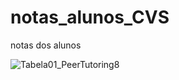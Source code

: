 # notas_alunos_CVS
notas dos alunos

![Tabela01_PeerTutoring8](https://user-images.githubusercontent.com/114704708/199388678-ac3bf1be-455b-44cc-be3e-102593430dfb.png)
